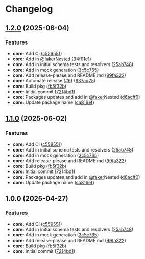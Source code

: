 # Changelog

## [1.2.0](https://github.com/adamlesniak/graphql-codegen-faker/compare/v1.1.0...v1.2.0) (2025-06-04)


### Features

* **core:** Add CI ([c559551](https://github.com/adamlesniak/graphql-codegen-faker/commit/c559551ec66b350e19ffa0ebc984438dda9a738f))
* **core:** Add in [@faker](https://github.com/faker)Nested ([94f91e1](https://github.com/adamlesniak/graphql-codegen-faker/commit/94f91e1ed5b0567b74044261b13adf1dd12953d6))
* **core:** Add in initial schema tests and resolvers ([25ab748](https://github.com/adamlesniak/graphql-codegen-faker/commit/25ab74859ee91daeaf7ad1fd41fd5197f58b3398))
* **core:** Add in mock generation ([3c5c765](https://github.com/adamlesniak/graphql-codegen-faker/commit/3c5c765ef0f5f5eea9a552fb6e77210fc3c2990c))
* **core:** Add release-please and README.md ([99fa322](https://github.com/adamlesniak/graphql-codegen-faker/commit/99fa322eaff5b9f93b2a57a28c3a3e966de0d9a2))
* **core:** Automate release ([#6](https://github.com/adamlesniak/graphql-codegen-faker/issues/6)) ([837ad25](https://github.com/adamlesniak/graphql-codegen-faker/commit/837ad252c091f71a95e49edff61e7088ce2753b3))
* **core:** Build pkg ([fb5f32b](https://github.com/adamlesniak/graphql-codegen-faker/commit/fb5f32b33df1f2fc35ac8982a827d78ef9e9c7f6))
* **core:** Initial commit ([7214bd1](https://github.com/adamlesniak/graphql-codegen-faker/commit/7214bd15bb6efbfdd70d9650cde5d7f2c94642b6))
* **core:** Packages updates and add in [@faker](https://github.com/faker)Nested ([d6acff0](https://github.com/adamlesniak/graphql-codegen-faker/commit/d6acff042cc0f1af4dafa087ea76f35eeed27b33))
* **core:** Update package name ([ca816ef](https://github.com/adamlesniak/graphql-codegen-faker/commit/ca816efb62e6bba3f31cbef558ce3c31c638b149))

## [1.1.0](https://github.com/adamlesniak/graphql-codegen-faker/compare/graphql-codegen-faker-v1.0.0...graphql-codegen-faker-v1.1.0) (2025-06-02)


### Features

* **core:** Add CI ([c559551](https://github.com/adamlesniak/graphql-codegen-faker/commit/c559551ec66b350e19ffa0ebc984438dda9a738f))
* **core:** Add in initial schema tests and resolvers ([25ab748](https://github.com/adamlesniak/graphql-codegen-faker/commit/25ab74859ee91daeaf7ad1fd41fd5197f58b3398))
* **core:** Add in mock generation ([3c5c765](https://github.com/adamlesniak/graphql-codegen-faker/commit/3c5c765ef0f5f5eea9a552fb6e77210fc3c2990c))
* **core:** Add release-please and README.md ([99fa322](https://github.com/adamlesniak/graphql-codegen-faker/commit/99fa322eaff5b9f93b2a57a28c3a3e966de0d9a2))
* **core:** Build pkg ([fb5f32b](https://github.com/adamlesniak/graphql-codegen-faker/commit/fb5f32b33df1f2fc35ac8982a827d78ef9e9c7f6))
* **core:** Initial commit ([7214bd1](https://github.com/adamlesniak/graphql-codegen-faker/commit/7214bd15bb6efbfdd70d9650cde5d7f2c94642b6))
* **core:** Packages updates and add in [@faker](https://github.com/faker)Nested ([d6acff0](https://github.com/adamlesniak/graphql-codegen-faker/commit/d6acff042cc0f1af4dafa087ea76f35eeed27b33))
* **core:** Update package name ([ca816ef](https://github.com/adamlesniak/graphql-codegen-faker/commit/ca816efb62e6bba3f31cbef558ce3c31c638b149))

## 1.0.0 (2025-04-27)


### Features

* **core:** Add CI ([c559551](https://github.com/adamlesniak/graphql-codegen-faker/commit/c559551ec66b350e19ffa0ebc984438dda9a738f))
* **core:** Add in initial schema tests and resolvers ([25ab748](https://github.com/adamlesniak/graphql-codegen-faker/commit/25ab74859ee91daeaf7ad1fd41fd5197f58b3398))
* **core:** Add in mock generation ([3c5c765](https://github.com/adamlesniak/graphql-codegen-faker/commit/3c5c765ef0f5f5eea9a552fb6e77210fc3c2990c))
* **core:** Add release-please and README.md ([99fa322](https://github.com/adamlesniak/graphql-codegen-faker/commit/99fa322eaff5b9f93b2a57a28c3a3e966de0d9a2))
* **core:** Build pkg ([fb5f32b](https://github.com/adamlesniak/graphql-codegen-faker/commit/fb5f32b33df1f2fc35ac8982a827d78ef9e9c7f6))
* **core:** Initial commit ([7214bd1](https://github.com/adamlesniak/graphql-codegen-faker/commit/7214bd15bb6efbfdd70d9650cde5d7f2c94642b6))
